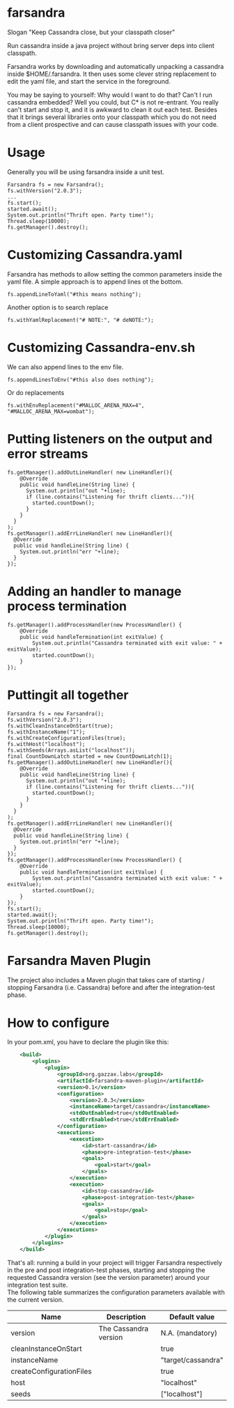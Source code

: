 farsandra
=========

Slogan "Keep Cassandra close, but your classpath closer"

Run cassandra inside a java project without bring server deps into client classpath.

Farsandra works by downloading and automatically unpacking a cassandra inside $HOME/.farsandra. It then uses some clever string replacement to edit the yaml file, and start the service in the foreground.

You may be saying to yourself: Why would I want to do that? Can't I run cassandra embedded? Well you could, but C* is not re-entrant. You really can't start and stop it, and it is awkward to clean it out each test. Besides that it brings several libraries onto your classpath which you do not need from a client prospective and can cause classpath issues with your code.

Usage
========

Generally you will be using farsandra inside a unit test.

    Farsandra fs = new Farsandra();
    fs.withVersion("2.0.3");
    ...
    fs.start();
    started.await();
    System.out.println("Thrift open. Party time!");
    Thread.sleep(10000);
    fs.getManager().destroy();

Customizing Cassandra.yaml
===========

Farsandra has methods to allow setting the common parameters inside the yaml file. A simple approach is to append lines ot the bottom. 

    fs.appendLineToYaml("#this means nothing");

Another option is to search replace

    fs.withYamlReplacement("# NOTE:", "# deNOTE:");

Customizing Cassandra-env.sh
============

We can also append lines to the env file.

    fs.appendLinesToEnv("#this also does nothing");

Or do replacements

    fs.withEnvReplacement("#MALLOC_ARENA_MAX=4", "#MALLOC_ARENA_MAX=wombat");

Putting listeners on the output and error streams
========

    fs.getManager().addOutLineHandler( new LineHandler(){
        @Override
        public void handleLine(String line) {
          System.out.println("out "+line);
          if (line.contains("Listening for thrift clients...")){
            started.countDown();
          }
        }
      }
    );
    fs.getManager().addErrLineHandler( new LineHandler(){
      @Override
      public void handleLine(String line) {
        System.out.println("err "+line);
      }
    });

Adding an handler to manage process termination
==========

    fs.getManager().addProcessHandler(new ProcessHandler() {
        @Override
        public void handleTermination(int exitValue) {
            System.out.println("Cassandra terminated with exit value: " + exitValue);
            started.countDown();
        }
    });

Puttingit all together
==========

    Farsandra fs = new Farsandra();
    fs.withVersion("2.0.3");
    fs.withCleanInstanceOnStart(true);
    fs.withInstanceName("1");
    fs.withCreateConfigurationFiles(true);
    fs.withHost("localhost");
    fs.withSeeds(Arrays.asList("localhost"));
    final CountDownLatch started = new CountDownLatch(1);
    fs.getManager().addOutLineHandler( new LineHandler(){
        @Override
        public void handleLine(String line) {
          System.out.println("out "+line);
          if (line.contains("Listening for thrift clients...")){
            started.countDown();
          }
        }
      }
    );
    fs.getManager().addErrLineHandler( new LineHandler(){
      @Override
      public void handleLine(String line) {
        System.out.println("err "+line);
      }
    });
    fs.getManager().addProcessHandler(new ProcessHandler() {
        @Override
        public void handleTermination(int exitValue) {
            System.out.println("Cassandra terminated with exit value: " + exitValue);
            started.countDown();
        }
    });
    fs.start();
    started.await();
    System.out.println("Thrift open. Party time!");
    Thread.sleep(10000);
    fs.getManager().destroy();

Farsandra Maven Plugin
========
The project also includes a Maven plugin that takes care of starting / stopping Farsandra (i.e. Cassandra) before and after the integration-test phase.  

How to configure
========
In your pom.xml, you have to declare the plugin like this:        
```xml
    <build>
        <plugins>
            <plugin>
                <groupId>org.gazzax.labs</groupId>
                <artifactId>farsandra-maven-plugin</artifactId>
                <version>0.1</version>
                <configuration>
                    <version>2.0.3</version>
                    <instanceName>target/cassandra</instanceName>
                    <stdOutEnabled>true</stdOutEnabled>
                    <stdErrEnabled>true</stdErrEnabled>
                </configuration>
                <executions>
                    <execution>
                        <id>start-cassandra</id>
                        <phase>pre-integration-test</phase>
                        <goals>
                            <goal>start</goal>
                        </goals>
                    </execution>
                    <execution>
                        <id>stop-cassandra</id>
                        <phase>post-integration-test</phase>
                        <goals>
                            <goal>stop</goal>
                        </goals>
                    </execution>
                </executions>
            </plugin>
        </plugins>
    </build>
```
    
That's all: running a build in your project will trigger Farsandra respectively in the pre and post integration-test phases, starting and stopping the requested Cassandra version (see the version parameter) around your integration test suite.        
The following table summarizes the configuration parameters available with the current version. 

| Name | Description | Default value |
----|------|----|
|version| The Cassandra version| N.A. (mandatory)| 
|cleanInstanceOnStart | | true|
|instanceName| | "target/cassandra"|
|createConfigurationFiles| | true|
|host| | "localhost"|
|seeds | | ["localhost"]|   
